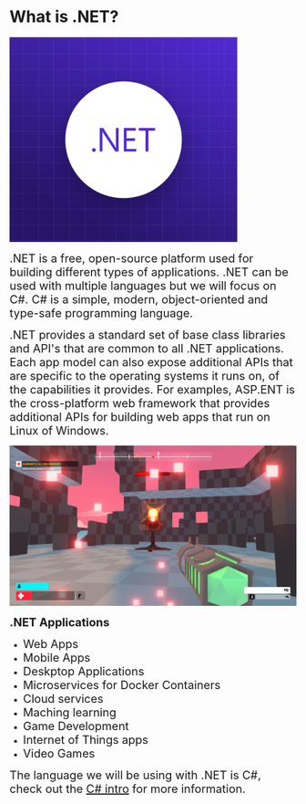 # What is .NET?

<img src="../Assets/dotnet.png" alt="dotnet logo" width="400"  class="center">

<span style = "font-size:20px">.NET is a free, open-source platform used for building different types of applications. .NET can be used with multiple languages but we will focus on C#. C# is a simple, modern, object-oriented and type-safe programming language.</span>

<span style = "font-size:20px">.NET provides a standard set of base class libraries and API's that are common to all .NET applications. Each app model can also expose additional APIs that are specific to the operating systems it runs on, of the capabilities it provides. For examples, ASP.ENT is the cross-platform web framework that provides additional APIs for building web apps that run on Linux of Windows.</span>

![Game](../Assets/UnityFPSMicrogame.png)

**<span style = "font-size:20px">.NET Applications</span>**
*  <span style = "font-size:20px">Web Apps</span>
*  <span style = "font-size:20px">Mobile Apps</span>
*  <span style = "font-size:20px">Deskptop Applications</span>
*  <span style = "font-size:20px">Microservices for Docker Containers</span>
*  <span style = "font-size:20px">Cloud services</span>
*  <span style = "font-size:20px">Maching learning</span>
*  <span style = "font-size:20px">Game Development</span>
*  <span style = "font-size:20px">Internet of Things apps</span>
*  <span style = "font-size:20px">Video Games</span>

<span style = "font-size:20px">The language we will be using with .NET is C#, check out the [C# intro](c-sharp-intro.md) for more information.</span>
